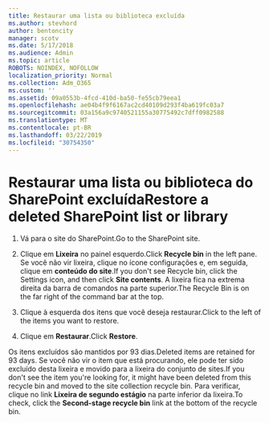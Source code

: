 ```yaml
---
title: Restaurar uma lista ou biblioteca excluída
ms.author: stevhord
author: bentoncity
manager: scotv
ms.date: 5/17/2018
ms.audience: Admin
ms.topic: article
ROBOTS: NOINDEX, NOFOLLOW
localization_priority: Normal
ms.collection: Adm_O365
ms.custom: ''
ms.assetid: 09a0553b-4fcd-410d-ba50-fe55cb79eea1
ms.openlocfilehash: ae04b4f9f6167ac2cd40109d293f4ba619fc03a7
ms.sourcegitcommit: 03a156a9c9740521155a30775492c7dff0982588
ms.translationtype: MT
ms.contentlocale: pt-BR
ms.lasthandoff: 03/22/2019
ms.locfileid: "30754350"
---
```

# <a name="restore-a-deleted-sharepoint-list-or-library"></a><span data-ttu-id="7a501-102">Restaurar uma lista ou biblioteca do SharePoint excluída</span><span class="sxs-lookup"><span data-stu-id="7a501-102">Restore a deleted SharePoint list or library</span></span>

1. <span data-ttu-id="7a501-103">Vá para o site do SharePoint.</span><span class="sxs-lookup"><span data-stu-id="7a501-103">Go to the SharePoint site.</span></span>
    
2. <span data-ttu-id="7a501-104">Clique em **Lixeira** no painel esquerdo.</span><span class="sxs-lookup"><span data-stu-id="7a501-104">Click **Recycle bin** in the left pane.</span></span> <span data-ttu-id="7a501-105">Se você não vir lixeira, clique no ícone configurações e, em seguida, clique em **conteúdo do site**.</span><span class="sxs-lookup"><span data-stu-id="7a501-105">If you don't see Recycle bin, click the Settings icon, and then click **Site contents**.</span></span> <span data-ttu-id="7a501-106">A lixeira fica na extrema direita da barra de comandos na parte superior.</span><span class="sxs-lookup"><span data-stu-id="7a501-106">The Recycle Bin is on the far right of the command bar at the top.</span></span>
    
3. <span data-ttu-id="7a501-107">Clique à esquerda dos itens que você deseja restaurar.</span><span class="sxs-lookup"><span data-stu-id="7a501-107">Click to the left of the items you want to restore.</span></span>
    
4. <span data-ttu-id="7a501-108">Clique em **Restaurar**.</span><span class="sxs-lookup"><span data-stu-id="7a501-108">Click **Restore**.</span></span>
    
<span data-ttu-id="7a501-109">Os itens excluídos são mantidos por 93 dias.</span><span class="sxs-lookup"><span data-stu-id="7a501-109">Deleted items are retained for 93 days.</span></span> <span data-ttu-id="7a501-110">Se você não vir o item que está procurando, ele pode ter sido excluído desta lixeira e movido para a lixeira do conjunto de sites.</span><span class="sxs-lookup"><span data-stu-id="7a501-110">If you don't see the item you're looking for, it might have been deleted from this recycle bin and moved to the site collection recycle bin.</span></span> <span data-ttu-id="7a501-111">Para verificar, clique no link **Lixeira de segundo estágio** na parte inferior da lixeira.</span><span class="sxs-lookup"><span data-stu-id="7a501-111">To check, click the **Second-stage recycle bin** link at the bottom of the recycle bin.</span></span> 
  

